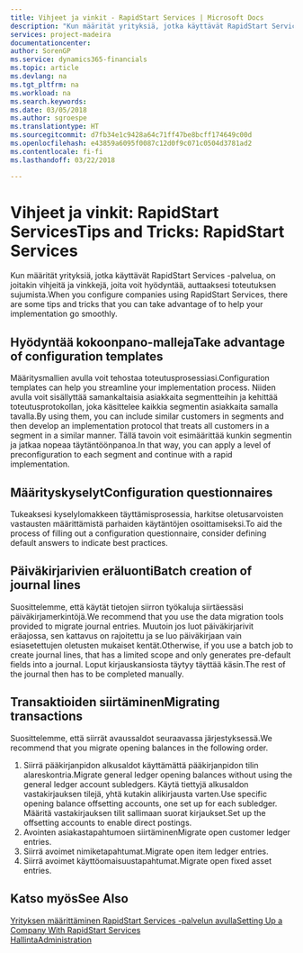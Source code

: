 ```yaml
---
title: Vihjeet ja vinkit - RapidStart Services | Microsoft Docs
description: "Kun määrität yrityksiä, jotka käyttävät RapidStart Services -palvelua, on joitakin vihjeitä ja vinkkejä, joita voit hyödyntää, auttaaksesi toteutuksen sujumista."
services: project-madeira
documentationcenter: 
author: SorenGP
ms.service: dynamics365-financials
ms.topic: article
ms.devlang: na
ms.tgt_pltfrm: na
ms.workload: na
ms.search.keywords: 
ms.date: 03/05/2018
ms.author: sgroespe
ms.translationtype: HT
ms.sourcegitcommit: d7fb34e1c9428a64c71ff47be8bcff174649c00d
ms.openlocfilehash: e43859a6095f0087c12d0f9c071c0504d3781ad2
ms.contentlocale: fi-fi
ms.lasthandoff: 03/22/2018

---
```

# <a name="tips-and-tricks-rapidstart-services"></a><span data-ttu-id="b7a42-103">Vihjeet ja vinkit: RapidStart Services</span><span class="sxs-lookup"><span data-stu-id="b7a42-103">Tips and Tricks: RapidStart Services</span></span>
<span data-ttu-id="b7a42-104">Kun määrität yrityksiä, jotka käyttävät RapidStart Services -palvelua, on joitakin vihjeitä ja vinkkejä, joita voit hyödyntää, auttaaksesi toteutuksen sujumista.</span><span class="sxs-lookup"><span data-stu-id="b7a42-104">When you configure companies using RapidStart Services, there are some tips and tricks that you can take advantage of to help your implementation go smoothly.</span></span>  

## <a name="take-advantage-of-configuration-templates"></a><span data-ttu-id="b7a42-105">Hyödyntää kokoonpano-malleja</span><span class="sxs-lookup"><span data-stu-id="b7a42-105">Take advantage of configuration templates</span></span>  
<span data-ttu-id="b7a42-106">Määritysmallien avulla voit tehostaa toteutusprosessiasi.</span><span class="sxs-lookup"><span data-stu-id="b7a42-106">Configuration templates can help you streamline your implementation process.</span></span> <span data-ttu-id="b7a42-107">Niiden avulla voit sisällyttää samankaltaisia asiakkaita segmentteihin ja kehittää toteutusprotokollan, joka käsittelee kaikkia segmentin asiakkaita samalla tavalla.</span><span class="sxs-lookup"><span data-stu-id="b7a42-107">By using them, you can include similar customers in segments and then develop an implementation protocol that treats all customers in a segment in a similar manner.</span></span> <span data-ttu-id="b7a42-108">Tällä tavoin voit esimäärittää kunkin segmentin ja jatkaa nopeaa täytäntöönpanoa.</span><span class="sxs-lookup"><span data-stu-id="b7a42-108">In that way, you can apply a level of preconfiguration to each segment and continue with a rapid implementation.</span></span>  

## <a name="configuration-questionnaires"></a><span data-ttu-id="b7a42-109">Määrityskyselyt</span><span class="sxs-lookup"><span data-stu-id="b7a42-109">Configuration questionnaires</span></span>  
<span data-ttu-id="b7a42-110">Tukeaksesi kyselylomakkeen täyttämisprosessia, harkitse oletusarvoisten vastausten määrittämistä parhaiden käytäntöjen osoittamiseksi.</span><span class="sxs-lookup"><span data-stu-id="b7a42-110">To aid the process of filling out a configuration questionnaire, consider defining default answers to indicate best practices.</span></span>  

## <a name="batch-creation-of-journal-lines"></a><span data-ttu-id="b7a42-111">Päiväkirjarivien eräluonti</span><span class="sxs-lookup"><span data-stu-id="b7a42-111">Batch creation of journal lines</span></span>  
<span data-ttu-id="b7a42-112">Suosittelemme, että käytät tietojen siirron työkaluja siirtäessäsi päiväkirjamerkintöjä.</span><span class="sxs-lookup"><span data-stu-id="b7a42-112">We recommend that you use the data migration tools provided to migrate journal entries.</span></span> <span data-ttu-id="b7a42-113">Muutoin jos luot päiväkirjarivit eräajossa, sen kattavus on rajoitettu ja se luo päiväkirjaan vain esiasetettujen oletusten mukaiset kentät.</span><span class="sxs-lookup"><span data-stu-id="b7a42-113">Otherwise, if you use a batch job to create journal lines, that has a limited scope and only generates pre-default fields into a journal.</span></span> <span data-ttu-id="b7a42-114">Loput kirjauskansiosta täytyy täyttää käsin.</span><span class="sxs-lookup"><span data-stu-id="b7a42-114">The rest of the journal then has to be completed manually.</span></span>  

## <a name="migrating-transactions"></a><span data-ttu-id="b7a42-115">Transaktioiden siirtäminen</span><span class="sxs-lookup"><span data-stu-id="b7a42-115">Migrating transactions</span></span>  
<span data-ttu-id="b7a42-116">Suosittelemme, että siirrät avaussaldot seuraavassa järjestyksessä.</span><span class="sxs-lookup"><span data-stu-id="b7a42-116">We recommend that you migrate opening balances in the following order.</span></span>  

1.  <span data-ttu-id="b7a42-117">Siirrä pääkirjanpidon alkusaldot käyttämättä pääkirjanpidon tilin alareskontria.</span><span class="sxs-lookup"><span data-stu-id="b7a42-117">Migrate general ledger opening balances without using the general ledger account subledgers.</span></span> <span data-ttu-id="b7a42-118">Käytä tiettyjä alkusaldon vastakirjauksen tilejä, yhtä kutakin alikirjausta varten.</span><span class="sxs-lookup"><span data-stu-id="b7a42-118">Use specific opening balance offsetting accounts, one set up for each subledger.</span></span> <span data-ttu-id="b7a42-119">Määritä vastakirjauksen tilit sallimaan suorat kirjaukset.</span><span class="sxs-lookup"><span data-stu-id="b7a42-119">Set up the offsetting accounts to enable direct postings.</span></span>  
2.  <span data-ttu-id="b7a42-120">Avointen asiakastapahtumoen siirtäminen</span><span class="sxs-lookup"><span data-stu-id="b7a42-120">Migrate open customer ledger entries.</span></span>  
3.  <span data-ttu-id="b7a42-121">Siirrä avoimet nimiketapahtumat.</span><span class="sxs-lookup"><span data-stu-id="b7a42-121">Migrate open item ledger entries.</span></span>  
4.  <span data-ttu-id="b7a42-122">Siirrä avoimet käyttöomaisuustapahtumat.</span><span class="sxs-lookup"><span data-stu-id="b7a42-122">Migrate open fixed asset entries.</span></span>  

## <a name="see-also"></a><span data-ttu-id="b7a42-123">Katso myös</span><span class="sxs-lookup"><span data-stu-id="b7a42-123">See Also</span></span>  
[<span data-ttu-id="b7a42-124">Yrityksen määrittäminen RapidStart Services -palvelun avulla</span><span class="sxs-lookup"><span data-stu-id="b7a42-124">Setting Up a Company With RapidStart Services</span></span>](admin-set-up-a-company-with-rapidstart.md)  
[<span data-ttu-id="b7a42-125">Hallinta</span><span class="sxs-lookup"><span data-stu-id="b7a42-125">Administration</span></span>](admin-setup-and-administration.md)

